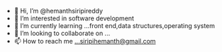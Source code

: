 - 👋 Hi, I’m @hemanthsiripireddy
- 👀 I’m interested in software development
- 🌱 I’m currently learning ...front end,data structures,operating system
- 💞️ I’m looking to collaborate on ...
- 📫 How to reach me ...siripihemanth@gmail.com

<!---
hemanthsiripireddy/hemanthsiripireddy is a ✨ special ✨ repository because its `README.md` (this file) appears on your GitHub profile.
You can click the Preview link to take a look at your changes.
--->
